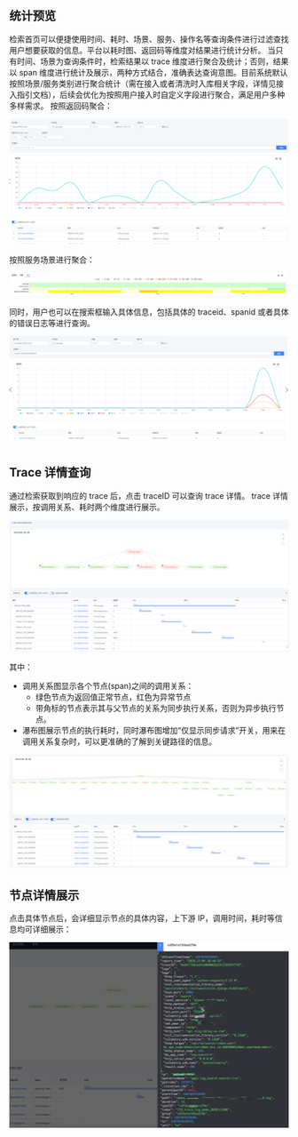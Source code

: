 ## 统计预览

检索首页可以便捷使用时间、耗时、场景、服务、操作名等查询条件进行过滤查找用户想要获取的信息。平台以耗时图、返回码等维度对结果进行统计分析。
当只有时间、场景为查询条件时，检索结果以 trace 维度进行聚合及统计；否则，结果以 span 维度进行统计及展示，两种方式结合，准确表达查询意图。目前系统默认按照场景/服务类别进行聚合统计（需在接入或者清洗时入库相关字段，详情见接入指引文档），后续会优化为按照用户接入时自定义字段进行聚合，满足用户多种多样需求。
按照返回码聚合：

![](../media/trace_2_1.png)

按照服务场景进行聚合：

![](../media/trace_2_2.png)

同时，用户也可以在搜索框输入具体信息，包括具体的 traceid、spanid 或者具体的错误日志等进行查询。

![](../media/trace_2_3.png)

## Trace 详情查询

通过检索获取到响应的 trace 后，点击 traceID 可以查询 trace 详情。
trace 详情展示，按调用关系、耗时两个维度进行展示。

![](../media/trace_2_4.png)

其中：
- 调用关系图显示各个节点(span)之间的调用关系：
    - 绿色节点为返回值正常节点，红色为异常节点
    - 带角标的节点表示其与父节点的关系为同步执行关系，否则为异步执行节点。
- 瀑布图展示节点的执行耗时，同时瀑布图增加“仅显示同步请求”开关，用来在调用关系复杂时，可以更准确的了解到关键路径的信息。

![](../media/trace_2_5.png)

## 节点详情展示

点击具体节点后，会详细显示节点的具体内容，上下游 IP，调用时间，耗时等信息均可详细展示：

![](../media/trace_2_6.png)

